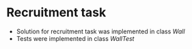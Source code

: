 # Recruitment task
- Solution for recruitment task was implemented in class *Wall*
- Tests were implemented in class *WallTest*